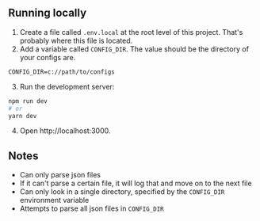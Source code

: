 ## Running locally

1. Create a file called `.env.local` at the root level of this project. That's probably where this file is located.
2. Add a variable called `CONFIG_DIR`.  The value should be the directory of your configs are.
```
CONFIG_DIR=c://path/to/configs
```
3. Run the development server:
```bash
npm run dev
# or
yarn dev
```
4. Open http://localhost:3000.

## Notes
- Can only parse json files
- If it can't parse a certain file, it will log that and move on to the next file
- Can only look in a single directory, specified by the `CONFIG_DIR` environment variable
- Attempts to parse all json files in `CONFIG_DIR`
